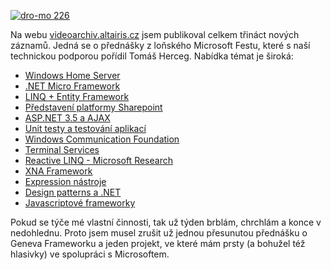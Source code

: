 <!-- dcterms:identifier = aspnetcz#219 -->
<!-- dcterms:title = Nové záznamy na Videoarchivu -->
<!-- dcterms:abstract = Na videoarchivu jsem publikoval celkem třináct nových záznamů. -->
<!-- np9:categoryId = 6 -->
<!-- x4w:category = Akce a události -->
<!-- np9:authorId = 1 -->
<!-- np9:authorEmail = michal.valasek@altairis.cz -->
<!-- dcterms:creator = Michal Altair Valášek -->
<!-- dcterms:created = 2009-01-27T23:19:31.293+01:00 -->
<!-- dcterms:dateAccepted = 2009-01-27T23:19:31.293+01:00 -->

[![dro-mo 226](http://static.flickr.com/3396/3229779152_a79f0d8e0d.jpg)](http://www.flickr.com/photos/30842692@N06/3229779152/ "dro-mo 226")

Na webu [videoarchiv.altairis.cz](http://videoarchiv.altairis.cz/) jsem publikoval celkem třináct nových záznamů. Jedná se o přednášky z loňského Microsoft Festu, které s naší technickou podporou pořídil Tomáš Herceg. Nabídka témat je široká:

*   [Windows Home Server](http://videoarchiv.altairis.cz/Entries/19-windows-home-server.aspx) 
*   [.NET Micro Framework](http://videoarchiv.altairis.cz/Entries/20-net-micro-framework.aspx) 
*   [LINQ + Entity Framework](http://videoarchiv.altairis.cz/Entries/21-linq-entity-framework.aspx) 
*   [Představení platformy Sharepoint](http://videoarchiv.altairis.cz/Entries/22-predstaveni-platformy-sharepoint.aspx) 
*   [ASP.NET 3.5 a AJAX](http://videoarchiv.altairis.cz/Entries/26-asp-net-3-5-a-ajax.aspx) 
*   [Unit testy a testování aplikací](http://videoarchiv.altairis.cz/Entries/25-unit-testy-a-testovani-aplikaci.aspx) 
*   [Windows Communication Foundation](http://videoarchiv.altairis.cz/Entries/24-windows-communication-foundation.aspx) 
*   [Terminal Services](http://videoarchiv.altairis.cz/Entries/23-terminal-services.aspx) 
*   [Reactive LINQ - Microsoft Research](http://videoarchiv.altairis.cz/Entries/31-reactive-linq-microsoft-research.aspx) 
*   [XNA Framework](http://videoarchiv.altairis.cz/Entries/30-xna-framework.aspx) 
*   [Expression nástroje](http://videoarchiv.altairis.cz/Entries/29-expression-nastroje.aspx) 
*   [Design patterns a .NET](http://videoarchiv.altairis.cz/Entries/28-design-patterns-a-net.aspx) 
*   [Javascriptové frameworky](http://videoarchiv.altairis.cz/Entries/27-javascriptove-frameworky.aspx)  

Pokud se týče mé vlastní činnosti, tak už týden brblám, chrchlám a konce v nedohlednu. Proto jsem musel zrušit už jednou přesunutou přednášku o Geneva Frameworku a jeden projekt, ve které mám prsty (a bohužel též hlasivky) ve spolupráci s Microsoftem. 